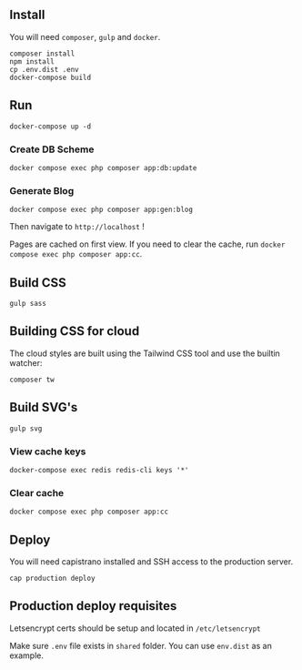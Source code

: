 ## Install

You will need `composer`, `gulp` and `docker`.

```shell
composer install
npm install
cp .env.dist .env
docker-compose build
```

## Run
```shell
docker-compose up -d
```

### Create DB Scheme
```shell
docker compose exec php composer app:db:update
```

### Generate Blog
```shell
docker compose exec php composer app:gen:blog
```

Then navigate to `http://localhost` !

Pages are cached on first view.
If you need to clear the cache, run `docker compose exec php composer app:cc`.

## Build CSS

```shell
gulp sass
```

## Building CSS for cloud

The cloud styles are built using the Tailwind CSS tool and use the builtin watcher:

```shell
composer tw
```

## Build SVG's
```shell
gulp svg
```

### View cache keys

```shell
docker-compose exec redis redis-cli keys '*'
```

### Clear cache

```shell
docker compose exec php composer app:cc
```

## Deploy

You will need capistrano installed and SSH access to the production server.

```shell
cap production deploy
```

## Production deploy requisites

Letsencrypt certs should be setup and located in `/etc/letsencrypt`

Make sure `.env` file exists in `shared` folder. You can use `env.dist` as an example.
